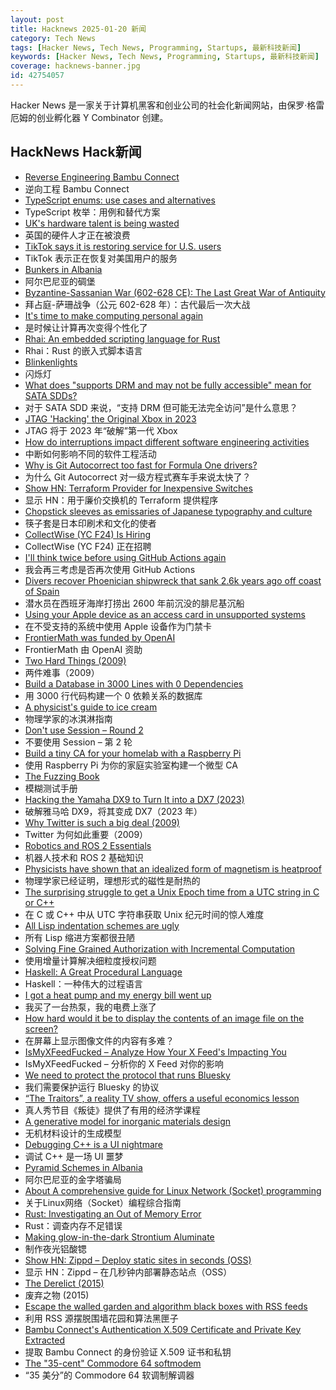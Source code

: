 ```yaml
---
layout: post
title: Hacknews 2025-01-20 新闻
category: Tech News
tags: [Hacker News, Tech News, Programming, Startups, 最新科技新闻]
keywords: [Hacker News, Tech News, Programming, Startups, 最新科技新闻]
coverage: hacknews-banner.jpg
id: 42754057
---
```


Hacker News 是一家关于计算机黑客和创业公司的社会化新闻网站，由保罗·格雷厄姆的创业孵化器 Y Combinator 创建。

## HackNews Hack新闻

- [Reverse Engineering Bambu Connect](https://wiki.rossmanngroup.com/wiki/Reverse_Engineering_Bambu_Connect)
- 逆向工程 Bambu Connect
- [TypeScript enums: use cases and alternatives](https://2ality.com/2025/01/typescript-enum-patterns.html)
- TypeScript 枚举：用例和替代方案
- [UK's hardware talent is being wasted](https://josef.cn/blog/uk-talent)
- 英国的硬件人才正在被浪费
- [TikTok says it is restoring service for U.S. users](https://www.nbcnews.com/tech/tech-news/tiktok-says-restoring-service-us-users-rcna188320)
- TikTok 表示正在恢复对美国用户的服务
- [Bunkers in Albania](https://en.wikipedia.org/wiki/Bunkers_in_Albania)
- 阿尔巴尼亚的碉堡
- [Byzantine-Sassanian War (602-628 CE): The Last Great War of Antiquity](https://www.thecollector.com/byzantine-sassanian-war/)
- 拜占庭-萨珊战争（公元 602-628 年）：古代最后一次大战
- [It's time to make computing personal again](https://www.vintagecomputing.com/index.php/archives/3292/the-pc-is-dead-its-time-to-make-computing-personal-again)
- 是时候让计算再次变得个性化了
- [Rhai: An embedded scripting language for Rust](https://github.com/rhaiscript/rhai)
- Rhai：Rust 的嵌入式脚本语言
- [Blinkenlights](https://en.wikipedia.org/wiki/Blinkenlights)
- 闪烁灯
- [What does "supports DRM and may not be fully accessible" mean for SATA SDDs?](https://unix.stackexchange.com/questions/789838/what-does-supports-drm-functions-and-may-not-be-fully-accessible-mean-for-sata)
- 对于 SATA SDD 来说，“支持 DRM 但可能无法完全访问”是什么意思？
- [JTAG 'Hacking' the Original Xbox in 2023](https://blog.ret2.io/2023/08/09/jtag-hacking-the-original-xbox-2023/)
- JTAG 将于 2023 年“破解”第一代 Xbox
- [How do interruptions impact different software engineering activities](https://rdel.substack.com/p/rdel-75-how-do-interruptions-impact)
- 中断如何影响不同的软件工程活动
- [Why is Git Autocorrect too fast for Formula One drivers?](https://blog.gitbutler.com/why-is-git-autocorrect-too-fast-for-formula-one-drivers/)
- 为什么 Git Autocorrect 对一级方程式赛车手来说太快了？
- [Show HN: Terraform Provider for Inexpensive Switches](https://github.com/brennoo/terraform-provider-hrui)
- 显示 HN：用于廉价交换机的 Terraform 提供程序
- [Chopstick sleeves as emissaries of Japanese typography and culture](https://letterformarchive.org/news/this-just-in-chopstick-sleeves-as-emissaries-of-japanese-typography-and-culture/)
- 筷子套是日本印刷术和文化的使者
- [CollectWise (YC F24) Is Hiring](https://www.ycombinator.com/companies/collectwise/jobs/miUmVns-founding-engineer)
- CollectWise (YC F24) 正在招聘
- [I'll think twice before using GitHub Actions again](https://ninkovic.dev/blog/2025/think-twice-before-using-github-actions)
- 我会再三考虑是否再次使用 GitHub Actions
- [Divers recover Phoenician shipwreck that sank 2.6k years ago off coast of Spain](https://www.smithsonianmag.com/smart-news/divers-recover-ancient-shipwreck-that-sank-2600-years-ago-off-the-coast-of-spain-180985778/)
- 潜水员在西班牙海岸打捞出 2600 年前沉没的腓尼基沉船
- [Using your Apple device as an access card in unsupported systems](https://github.com/kormax/apple-device-as-access-card)
- 在不受支持的系统中使用 Apple 设备作为门禁卡
- [FrontierMath was funded by OpenAI](https://www.lesswrong.com/posts/cu2E8wgmbdZbqeWqb/meemi-s-shortform)
- FrontierMath 由 OpenAI 资助
- [Two Hard Things (2009)](https://martinfowler.com/bliki/TwoHardThings.html)
- 两件难事（2009）
- [Build a Database in 3000 Lines with 0 Dependencies](https://build-your-own.org/blog/20251015_db_in_3000/)
- 用 3000 行代码构建一个 0 依赖关系的数据库
- [A physicist's guide to ice cream](https://physicsworld.com/a/a-physicists-guide-to-ice-cream-the-complex-science-behind-one-of-the-worlds-most-popular-desserts/)
- 物理学家的冰淇淋指南
- [Don't use Session – Round 2](https://soatok.blog/2025/01/20/session-round-2/)
- 不要使用 Session – 第 2 轮
- [Build a tiny CA for your homelab with a Raspberry Pi](https://smallstep.com/blog/build-a-tiny-ca-with-raspberry-pi-yubikey/)
- 使用 Raspberry Pi 为你的家庭实验室构建一个微型 CA
- [The Fuzzing Book](https://www.fuzzingbook.org/)
- 模糊测试手册
- [Hacking the Yamaha DX9 to Turn It into a DX7 (2023)](https://ajxs.me/blog/Hacking_the_Yamaha_DX9_To_Turn_It_Into_a_DX7.html)
- 破解雅马哈 DX9，将其变成 DX7（2023 年）
- [Why Twitter is such a big deal (2009)](https://paulgraham.com/twitter.html)
- Twitter 为何如此重要（2009）
- [Robotics and ROS 2 Essentials](https://henkirobotics.com/robotics-and-ros-2-essentials-course-announcement/)
- 机器人技术和 ROS 2 基础知识
- [Physicists have shown that an idealized form of magnetism is heatproof](https://www.quantamagazine.org/heat-destroys-all-order-except-for-in-this-one-special-case-20250116/)
- 物理学家已经证明，理想形式的磁性是耐热的
- [The surprising struggle to get a Unix Epoch time from a UTC string in C or C++](https://berthub.eu/articles/posts/how-to-get-a-unix-epoch-from-a-utc-date-time-string/)
- 在 C 或 C++ 中从 UTC 字符串获取 Unix 纪元时间的惊人难度
- [All Lisp indentation schemes are ugly](https://aartaka.me/lisp-indent.html)
- 所有 Lisp 缩进方案都很丑陋
- [Solving Fine Grained Authorization with Incremental Computation](https://www.feldera.com/blog/fine-grained-authorization)
- 使用增量计算解决细粒度授权问题
- [Haskell: A Great Procedural Language](https://entropicthoughts.com/haskell-procedural-programming)
- Haskell：一种伟大的过程语言
- [I got a heat pump and my energy bill went up](https://www.heatpumped.org/p/i-got-a-heat-pump-and-my-energy-bill-went-up)
- 我买了一台热泵，我的电费上涨了
- [How hard would it be to display the contents of an image file on the screen?](https://wolf.nereid.pl/posts/image-viewer/)
- 在屏幕上显示图像文件的内容有多难？
- [IsMyXFeedFucked – Analyze How Your X Feed's Impacting You](https://www.ismyxfeedfucked.com/)
- IsMyXFeedFucked – 分析你的 X Feed 对你的影响
- [We need to protect the protocol that runs Bluesky](https://www.technologyreview.com/2025/01/17/1110063/we-need-to-protect-the-protocol-that-runs-bluesky/)
- 我们需要保护运行 Bluesky 的协议
- [“The Traitors”, a reality TV show, offers a useful economics lesson](https://www.economist.com/finance-and-economics/2025/01/16/the-traitors-a-reality-tv-show-offers-a-useful-economics-lesson)
- 真人秀节目《叛徒》提供了有用的经济学课程
- [A generative model for inorganic materials design](https://www.nature.com/articles/s41586-025-08628-5)
- 无机材料设计的生成模型
- [Debugging C++ is a UI nightmare](https://core-explorer.github.io/blog/c++/debugging/2025/01/19/debugging-c++-is-a-ui.nightmare.html)
- 调试 C++ 是一场 UI 噩梦
- [Pyramid Schemes in Albania](https://en.wikipedia.org/wiki/Pyramid_schemes_in_Albania)
- 阿尔巴尼亚的金字塔骗局
- [About A comprehensive guide for Linux Network (Socket) programming](https://github.com/nguyenchiemminhvu/LinuxNetworkProgramming)
- 关于Linux网络（Socket）编程综合指南
- [Rust: Investigating an Out of Memory Error](https://www.qovery.com/blog/rust-investigating-a-strange-out-of-memory-error/)
- Rust：调查内存不足错误
- [Making glow-in-the-dark Strontium Aluminate](https://maurycyz.com/projects/strontium_aluminate/)
- 制作夜光铝酸锶
- [Show HN: Zippd – Deploy static sites in seconds (OSS)](https://zippd.app/)
- 显示 HN：Zippd – 在几秒钟内部署静态站点（OSS）
- [The Derelict (2015)](https://www.damninteresting.com/the-derelict/)
- 废弃之物 (2015)
- [Escape the walled garden and algorithm black boxes with RSS feeds](https://www.johnwalker.nl/posts/escape-the-walled-garden-with-rss)
- 利用 RSS 源摆脱围墙花园和算法黑匣子
- [Bambu Connect's Authentication X.509 Certificate and Private Key Extracted](https://hackaday.com/2025/01/19/bambu-connects-authentication-x-509-certificate-and-private-key-extracted/)
- 提取 Bambu Connect 的身份验证 X.509 证书和私钥
- [The "35-cent" Commodore 64 softmodem](http://oldvcr.blogspot.com/2025/01/the-35-cent-commodore-64-softmodem.html)
- “35 美分”的 Commodore 64 软调制解调器

